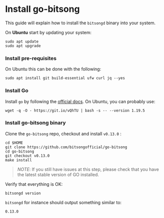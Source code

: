 # Install go-bitsong

This guide will explain how to install the `bitsongd` binary into your system.

On **Ubuntu** start by updating your system:

```
sudo apt update
sudo apt upgrade
```

### Install pre-requisites

On Ubuntu this can be done with the following:

```
sudo apt install git build-essential ufw curl jq --yes
```

### Install Go

Install `go` by following the [official docs](https://golang.org/doc/install). On Ubuntu, you can probably use:

```
wget -q -O - https://git.io/vQhTU | bash -s -- --version 1.19.5
```

### Install go-bitsong binary

Clone the `go-bitsong` repo, checkout and install `v0.13.0` :

```
cd $HOME
git clone https://github.com/bitsongofficial/go-bitsong
cd go-bitsong
git checkout v0.13.0
make install
```

> _NOTE_: If you still have issues at this step, please check that you have the latest stable version of GO installed.

Verify that everything is OK:

```
bitsongd version
```

`bitsongd` for instance should output something similar to:

```
0.13.0
```
